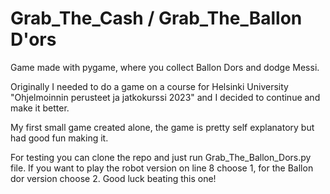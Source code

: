 # Grab_The_Cash / Grab_The_Ballon D'ors
Game made with pygame, where you collect Ballon Dors and dodge Messi. 

Originally I needed to do a game on a course for Helsinki University "Ohjelmoinnin perusteet ja jatkokurssi 2023" and I decided to continue and make it better.

My first small game created alone, the game is pretty self explanatory but had good fun making it.

For testing you can clone the repo and just run Grab_The_Ballon_Dors.py file.
If you want to play the robot version on line 8 choose 1, for the Ballon dor version choose 2.
Good luck beating this one!


